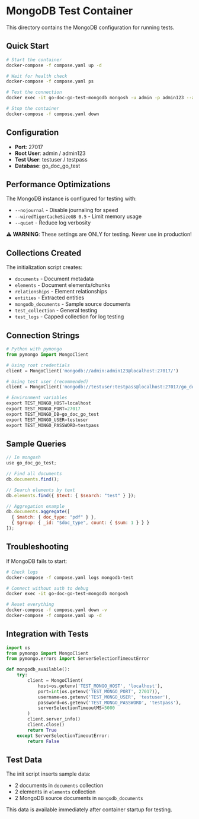 # MongoDB Test Container

This directory contains the MongoDB configuration for running tests.

## Quick Start

```bash
# Start the container
docker-compose -f compose.yaml up -d

# Wait for health check
docker-compose -f compose.yaml ps

# Test the connection
docker exec -it go-doc-go-test-mongodb mongosh -u admin -p admin123 --authenticationDatabase admin

# Stop the container
docker-compose -f compose.yaml down
```

## Configuration

- **Port**: 27017
- **Root User**: admin / admin123
- **Test User**: testuser / testpass
- **Database**: go_doc_go_test

## Performance Optimizations

The MongoDB instance is configured for testing with:
- `--nojournal` - Disable journaling for speed
- `--wiredTigerCacheSizeGB 0.5` - Limit memory usage
- `--quiet` - Reduce log verbosity

⚠️ **WARNING**: These settings are ONLY for testing. Never use in production!

## Collections Created

The initialization script creates:
- `documents` - Document metadata
- `elements` - Document elements/chunks
- `relationships` - Element relationships
- `entities` - Extracted entities
- `mongodb_documents` - Sample source documents
- `test_collection` - General testing
- `test_logs` - Capped collection for log testing

## Connection Strings

```python
# Python with pymongo
from pymongo import MongoClient

# Using root credentials
client = MongoClient('mongodb://admin:admin123@localhost:27017/')

# Using test user (recommended)
client = MongoClient('mongodb://testuser:testpass@localhost:27017/go_doc_go_test')

# Environment variables
export TEST_MONGO_HOST=localhost
export TEST_MONGO_PORT=27017
export TEST_MONGO_DB=go_doc_go_test
export TEST_MONGO_USER=testuser
export TEST_MONGO_PASSWORD=testpass
```

## Sample Queries

```javascript
// In mongosh
use go_doc_go_test;

// Find all documents
db.documents.find();

// Search elements by text
db.elements.find({ $text: { $search: "test" } });

// Aggregation example
db.documents.aggregate([
  { $match: { doc_type: "pdf" } },
  { $group: { _id: "$doc_type", count: { $sum: 1 } } }
]);
```

## Troubleshooting

If MongoDB fails to start:
```bash
# Check logs
docker-compose -f compose.yaml logs mongodb-test

# Connect without auth to debug
docker exec -it go-doc-go-test-mongodb mongosh

# Reset everything
docker-compose -f compose.yaml down -v
docker-compose -f compose.yaml up -d
```

## Integration with Tests

```python
import os
from pymongo import MongoClient
from pymongo.errors import ServerSelectionTimeoutError

def mongodb_available():
    try:
        client = MongoClient(
            host=os.getenv('TEST_MONGO_HOST', 'localhost'),
            port=int(os.getenv('TEST_MONGO_PORT', 27017)),
            username=os.getenv('TEST_MONGO_USER', 'testuser'),
            password=os.getenv('TEST_MONGO_PASSWORD', 'testpass'),
            serverSelectionTimeoutMS=5000
        )
        client.server_info()
        client.close()
        return True
    except ServerSelectionTimeoutError:
        return False
```

## Test Data

The init script inserts sample data:
- 2 documents in `documents` collection
- 2 elements in `elements` collection
- 2 MongoDB source documents in `mongodb_documents`

This data is available immediately after container startup for testing.